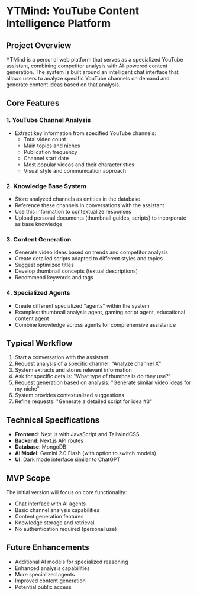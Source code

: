 # YTMind: YouTube Content Intelligence Platform

## Project Overview

YTMind is a personal web platform that serves as a specialized YouTube assistant, combining competitor analysis with AI-powered content generation. The system is built around an intelligent chat interface that allows users to analyze specific YouTube channels on demand and generate content ideas based on that analysis.

## Core Features

### 1. YouTube Channel Analysis

- Extract key information from specified YouTube channels:
  - Total video count
  - Main topics and niches
  - Publication frequency
  - Channel start date
  - Most popular videos and their characteristics
  - Visual style and communication approach

### 2. Knowledge Base System

- Store analyzed channels as entities in the database
- Reference these channels in conversations with the assistant
- Use this information to contextualize responses
- Upload personal documents (thumbnail guides, scripts) to incorporate as base knowledge

### 3. Content Generation

- Generate video ideas based on trends and competitor analysis
- Create detailed scripts adapted to different styles and topics
- Suggest optimized titles
- Develop thumbnail concepts (textual descriptions)
- Recommend keywords and tags

### 4. Specialized Agents

- Create different specialized "agents" within the system
- Examples: thumbnail analysis agent, gaming script agent, educational content agent
- Combine knowledge across agents for comprehensive assistance

## Typical Workflow

1. Start a conversation with the assistant
2. Request analysis of a specific channel: "Analyze channel X"
3. System extracts and stores relevant information
4. Ask for specific details: "What type of thumbnails do they use?"
5. Request generation based on analysis: "Generate similar video ideas for my niche"
6. System provides contextualized suggestions
7. Refine requests: "Generate a detailed script for idea #3"

## Technical Specifications

- **Frontend**: Next.js with JavaScript and TailwindCSS
- **Backend**: Next.js API routes
- **Database**: MongoDB
- **AI Model**: Gemini 2.0 Flash (with option to switch models)
- **UI**: Dark mode interface similar to ChatGPT

## MVP Scope

The initial version will focus on core functionality:

- Chat interface with AI agents
- Basic channel analysis capabilities
- Content generation features
- Knowledge storage and retrieval
- No authentication required (personal use)

## Future Enhancements

- Additional AI models for specialized reasoning
- Enhanced analysis capabilities
- More specialized agents
- Improved content generation
- Potential public access
